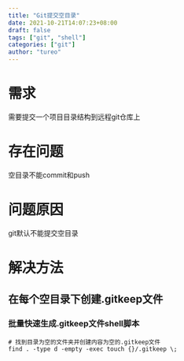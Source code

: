 ```yaml
---
title: "Git提交空目录"
date: 2021-10-21T14:07:23+08:00
draft: false
tags: ["git", "shell"]
categories: ["git"]
author: "tureo"
---
```


# 需求
需要提交一个项目目录结构到远程git仓库上

# 存在问题
空目录不能commit和push

# 问题原因
git默认不能提交空目录

# 解决方法
## 在每个空目录下创建.gitkeep文件
### 批量快速生成.gitkeep文件shell脚本
```shell
# 找到目录为空的文件夹并创建内容为空的.gitkeep文件
find . -type d -empty -exec touch {}/.gitkeep \;
```